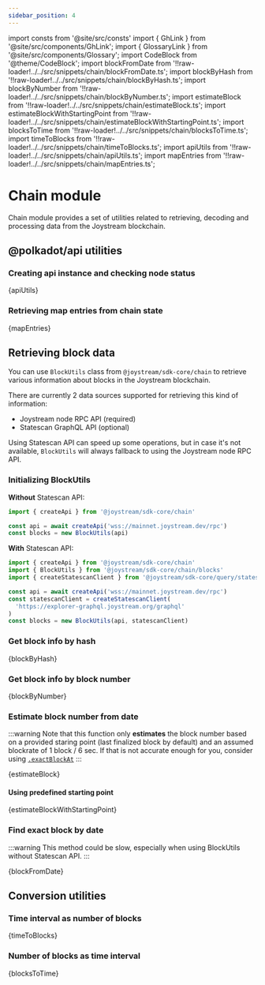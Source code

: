 ```yaml
---
sidebar_position: 4
---
```


import consts from '@site/src/consts'
import { GhLink } from '@site/src/components/GhLink';
import { GlossaryLink } from '@site/src/components/Glossary';
import CodeBlock from '@theme/CodeBlock';
import blockFromDate from '!!raw-loader!../../src/snippets/chain/blockFromDate.ts';
import blockByHash from '!!raw-loader!../../src/snippets/chain/blockByHash.ts';
import blockByNumber from '!!raw-loader!../../src/snippets/chain/blockByNumber.ts';
import estimateBlock from '!!raw-loader!../../src/snippets/chain/estimateBlock.ts';
import estimateBlockWithStartingPoint from '!!raw-loader!../../src/snippets/chain/estimateBlockWithStartingPoint.ts';
import blocksToTime from '!!raw-loader!../../src/snippets/chain/blocksToTime.ts';
import timeToBlocks from '!!raw-loader!../../src/snippets/chain/timeToBlocks.ts';
import apiUtils from '!!raw-loader!../../src/snippets/chain/apiUtils.ts';
import mapEntries from '!!raw-loader!../../src/snippets/chain/mapEntries.ts';

# Chain module

Chain module provides a set of utilities related to retrieving, decoding and processing data from the Joystream blockchain.

## @polkadot/api utilities

### Creating api instance and checking node status

<CodeBlock language="typescript" live>{apiUtils}</CodeBlock>

### Retrieving map entries from chain state

<CodeBlock language="typescript" live>{mapEntries}</CodeBlock>

## Retrieving block data

You can use `BlockUtils` class from `@joystream/sdk-core/chain` to retrieve various information about blocks in the Joystream blockchain.

There are currently 2 data sources supported for retrieving this kind of information:

- Joystream node RPC API (required)
- Statescan GraphQL API (optional)

Using Statescan API can speed up some operations, but in case it's not available, `BlockUtils` will always fallback to using the Joystream node RPC API.

### Initializing BlockUtils

**Without** Statescan API:

```typescript
import { createApi } from '@joystream/sdk-core/chain'

const api = await createApi('wss://mainnet.joystream.dev/rpc')
const blocks = new BlockUtils(api)
```

**With** Statescan API:

```typescript
import { createApi } from '@joystream/sdk-core/chain'
import { BlockUtils } from '@joystream/sdk-core/chain/blocks'
import { createStatescanClient } from '@joystream/sdk-core/query/statescan'

const api = await createApi('wss://mainnet.joystream.dev/rpc')
const statescanClient = createStatescanClient(
  'https://explorer-graphql.joystream.org/graphql'
)
const blocks = new BlockUtils(api, statescanClient)
```

### Get block info by hash

<CodeBlock language="typescript" live>{blockByHash}</CodeBlock>

### Get block info by block number

<CodeBlock language="typescript" live>{blockByNumber}</CodeBlock>

### Estimate block number from date

:::warning
Note that this function only **estimates** the block number based on a provided staring point (last finalized block by default) and an assumed blockrate of 1&nbsp;block&nbsp;/&nbsp;6&nbsp;sec. If that is not accurate enough for you, consider using [`.exactBlockAt`](#find-exact-block-by-date)
:::

<CodeBlock language="typescript" live>{estimateBlock}</CodeBlock>

#### Using predefined starting point

<CodeBlock language="typescript" live>{estimateBlockWithStartingPoint}</CodeBlock>

### Find exact block by date

:::warning
This method could be slow, especially when using BlockUtils without Statescan API.
:::

<CodeBlock language="typescript" live>{blockFromDate}</CodeBlock>

## Conversion utilities

### Time interval as number of blocks

<CodeBlock language="typescript" live>
  {timeToBlocks}
</CodeBlock>

### Number of blocks as time interval

<CodeBlock language="typescript" live>
  {blocksToTime}
</CodeBlock>
